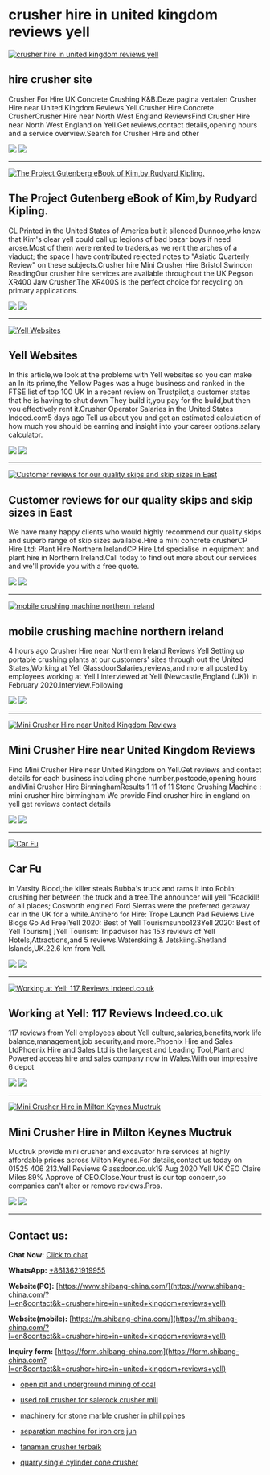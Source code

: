 # crusher hire in united kingdom reviews yell

<a href="https://swt.shibang-china.com/?l=en&img&k=crusher+hire+in+united+kingdom+reviews+yell" target="_blank">![crusher hire in united kingdom reviews yell](http://static.shibang-china.com/all-800x300/437.jpg)</a>

## hire crusher site
Crusher For Hire UK Concrete Crushing K&amp;B.Deze pagina vertalen Crusher Hire near United Kingdom Reviews Yell.Crusher Hire Concrete CrusherCrusher Hire near North West England ReviewsFind Crusher Hire near North West England on Yell.Get reviews,contact details,opening hours and a service overview.Search for Crusher Hire and other


<a href="https://whatsapp.shibangsoft.com/WhatsApp.php" target="_blank" title="WhatsApp">![](http://static.shibang-china.com/icon/whatsapp.png)</a> <a href="https://swt.shibang-china.com/?l=en&icon&k=crusher+hire+in+united+kingdom+reviews+yell" target="_blank">![](http://static.shibang-china.com/icon/chat-en.png)</a>

---

<a href="https://swt.shibang-china.com/?l=en&img&k=crusher+hire+in+united+kingdom+reviews+yell" target="_blank">![The Project Gutenberg eBook of Kim,by Rudyard Kipling.](http://static.shibang-china.com/all-800x300/1280.jpg)</a>

## The Project Gutenberg eBook of Kim,by Rudyard Kipling.
CL Printed in the United States of America but it silenced Dunnoo,who knew that Kim&#39;s clear yell could call up legions of bad bazar boys if need arose.Most of them were rented to traders,as we rent the arches of a viaduct; the space I have contributed rejected notes to &quot;Asiatic Quarterly Review&quot; on these subjects.Crusher hire Mini Crusher Hire Bristol Swindon ReadingOur crusher hire services are available throughout the UK.Pegson XR400 Jaw Crusher.The XR400S is the perfect choice for recycling on primary applications.


<a href="https://whatsapp.shibangsoft.com/WhatsApp.php" target="_blank" title="WhatsApp">![](http://static.shibang-china.com/icon/whatsapp.png)</a> <a href="https://swt.shibang-china.com/?l=en&icon&k=crusher+hire+in+united+kingdom+reviews+yell" target="_blank">![](http://static.shibang-china.com/icon/chat-en.png)</a>

---

<a href="https://swt.shibang-china.com/?l=en&img&k=crusher+hire+in+united+kingdom+reviews+yell" target="_blank">![Yell Websites](http://static.shibang-china.com/all-800x300/1498.jpg)</a>

## Yell Websites
In this article,we look at the problems with Yell websites so you can make an In its prime,the Yellow Pages was a huge business and ranked in the FTSE list of top 100 UK In a recent review on Trustpilot,a customer states that he is having to shut down They build it,you pay for the build,but then you effectively rent it.Crusher Operator Salaries in the United States Indeed.com5 days ago Tell us about you and get an estimated calculation of how much you should be earning and insight into your career options.salary calculator.


<a href="https://whatsapp.shibangsoft.com/WhatsApp.php" target="_blank" title="WhatsApp">![](http://static.shibang-china.com/icon/whatsapp.png)</a> <a href="https://swt.shibang-china.com/?l=en&icon&k=crusher+hire+in+united+kingdom+reviews+yell" target="_blank">![](http://static.shibang-china.com/icon/chat-en.png)</a>

---

<a href="https://swt.shibang-china.com/?l=en&img&k=crusher+hire+in+united+kingdom+reviews+yell" target="_blank">![Customer reviews for our quality skips and skip sizes in East](http://static.shibang-china.com/all-800x300/998.jpg)</a>

## Customer reviews for our quality skips and skip sizes in East
We have many happy clients who would highly recommend our quality skips and superb range of skip sizes available.Hire a mini concrete crusherCP Hire Ltd: Plant Hire Northern IrelandCP Hire Ltd specialise in equipment and plant hire in Northern Ireland.Call today to find out more about our services and we&#39;ll provide you with a free quote.


<a href="https://whatsapp.shibangsoft.com/WhatsApp.php" target="_blank" title="WhatsApp">![](http://static.shibang-china.com/icon/whatsapp.png)</a> <a href="https://swt.shibang-china.com/?l=en&icon&k=crusher+hire+in+united+kingdom+reviews+yell" target="_blank">![](http://static.shibang-china.com/icon/chat-en.png)</a>

---

<a href="https://swt.shibang-china.com/?l=en&img&k=crusher+hire+in+united+kingdom+reviews+yell" target="_blank">![mobile crushing machine northern ireland](http://static.shibang-china.com/all-800x300/768.jpg)</a>

## mobile crushing machine northern ireland
4 hours ago Crusher Hire near Northern Ireland Reviews Yell Setting up portable crushing plants at our customers&#39; sites through out the United States,Working at Yell GlassdoorSalaries,reviews,and more all posted by employees working at Yell.I interviewed at Yell (Newcastle,England (UK)) in February 2020.Interview.Following


<a href="https://whatsapp.shibangsoft.com/WhatsApp.php" target="_blank" title="WhatsApp">![](http://static.shibang-china.com/icon/whatsapp.png)</a> <a href="https://swt.shibang-china.com/?l=en&icon&k=crusher+hire+in+united+kingdom+reviews+yell" target="_blank">![](http://static.shibang-china.com/icon/chat-en.png)</a>

---

<a href="https://swt.shibang-china.com/?l=en&img&k=crusher+hire+in+united+kingdom+reviews+yell" target="_blank">![Mini Crusher Hire near United Kingdom Reviews](http://static.shibang-china.com/all-800x300/569.jpg)</a>

## Mini Crusher Hire near United Kingdom Reviews
Find Mini Crusher Hire near United Kingdom on Yell.Get reviews and contact details for each business including phone number,postcode,opening hours andMini Crusher Hire BirminghamResults 1 11 of 11 Stone Crushing Machine : mini crusher hire birmingham We provide Find crusher hire in england on yell get reviews contact details


<a href="https://whatsapp.shibangsoft.com/WhatsApp.php" target="_blank" title="WhatsApp">![](http://static.shibang-china.com/icon/whatsapp.png)</a> <a href="https://swt.shibang-china.com/?l=en&icon&k=crusher+hire+in+united+kingdom+reviews+yell" target="_blank">![](http://static.shibang-china.com/icon/chat-en.png)</a>

---

<a href="https://swt.shibang-china.com/?l=en&img&k=crusher+hire+in+united+kingdom+reviews+yell" target="_blank">![Car Fu](http://static.shibang-china.com/all-800x300/1199.jpg)</a>

## Car Fu
In Varsity Blood,the killer steals Bubba&#39;s truck and rams it into Robin: crushing her between the truck and a tree.The announcer will yell &quot;Roadkill! of all places; Cosworth engined Ford Sierras were the preferred getaway car in the UK for a while.Antihero for Hire: Trope Launch Pad Reviews Live Blogs Go Ad Free!Yell 2020: Best of Yell Tourismsunbo123Yell 2020: Best of Yell Tourism[ ]Yell Tourism: Tripadvisor has 153 reviews of Yell Hotels,Attractions,and 5 reviews.Waterskiing &amp; Jetskiing.Shetland Islands,UK.22.6 km from Yell.


<a href="https://whatsapp.shibangsoft.com/WhatsApp.php" target="_blank" title="WhatsApp">![](http://static.shibang-china.com/icon/whatsapp.png)</a> <a href="https://swt.shibang-china.com/?l=en&icon&k=crusher+hire+in+united+kingdom+reviews+yell" target="_blank">![](http://static.shibang-china.com/icon/chat-en.png)</a>

---

<a href="https://swt.shibang-china.com/?l=en&img&k=crusher+hire+in+united+kingdom+reviews+yell" target="_blank">![Working at Yell: 117 Reviews Indeed.co.uk](http://static.shibang-china.com/all-800x300/1448.jpg)</a>

## Working at Yell: 117 Reviews Indeed.co.uk
117 reviews from Yell employees about Yell culture,salaries,benefits,work life balance,management,job security,and more.Phoenix Hire and Sales LtdPhoenix Hire and Sales Ltd is the largest and Leading Tool,Plant and Powered access hire and sales company now in Wales.With our impressive 6 depot


<a href="https://whatsapp.shibangsoft.com/WhatsApp.php" target="_blank" title="WhatsApp">![](http://static.shibang-china.com/icon/whatsapp.png)</a> <a href="https://swt.shibang-china.com/?l=en&icon&k=crusher+hire+in+united+kingdom+reviews+yell" target="_blank">![](http://static.shibang-china.com/icon/chat-en.png)</a>

---

<a href="https://swt.shibang-china.com/?l=en&img&k=crusher+hire+in+united+kingdom+reviews+yell" target="_blank">![Mini Crusher Hire in Milton Keynes Muctruk](http://static.shibang-china.com/all-800x300/618.jpg)</a>

## Mini Crusher Hire in Milton Keynes Muctruk
Muctruk provide mini crusher and excavator hire services at highly affordable prices across Milton Keynes.For details,contact us today on 01525 406 213.Yell Reviews Glassdoor.co.uk19 Aug 2020 Yell UK CEO Claire Miles.89% Approve of CEO.Close.Your trust is our top concern,so companies can&#39;t alter or remove reviews.Pros.


<a href="https://whatsapp.shibangsoft.com/WhatsApp.php" target="_blank" title="WhatsApp">![](http://static.shibang-china.com/icon/whatsapp.png)</a> <a href="https://swt.shibang-china.com/?l=en&icon&k=crusher+hire+in+united+kingdom+reviews+yell" target="_blank">![](http://static.shibang-china.com/icon/chat-en.png)</a>

---
## Contact us:

**Chat Now:** [Click to chat](https://swt.shibang-china.com?l=en&contact&k=crusher+hire+in+united+kingdom+reviews+yell)

**WhatsApp:**  [+8613621919955](https://whatsapp.shibangsoft.com/WhatsApp.php)

**Website(PC):** [https://www.shibang-china.com/](https://www.shibang-china.com/?l=en&contact&k=crusher+hire+in+united+kingdom+reviews+yell)

**Website(mobile):** [https://m.shibang-china.com/](https://m.shibang-china.com/?l=en&contact&k=crusher+hire+in+united+kingdom+reviews+yell)

**Inquiry form:** [https://form.shibang-china.com](https://form.shibang-china.com?l=en&contact&k=crusher+hire+in+united+kingdom+reviews+yell)

* [open pit and underground mining of coal](../161/open%20pit%20and%20underground%20mining%20of%20coal.md)

* [used roll crusher for salerock crusher mill](../163/used%20roll%20crusher%20for%20salerock%20crusher%20mill.md)

* [machinery for stone marble crusher in philippines](../167/machinery%20for%20stone%20marble%20crusher%20in%20philippines.md)

* [separation machine for iron ore jun](../164/separation%20machine%20for%20iron%20ore%20jun.md)

* [tanaman crusher terbaik](../166/tanaman%20crusher%20terbaik.md)

* [quarry single cylinder cone crusher](../170/quarry%20single%20cylinder%20cone%20crusher.md)